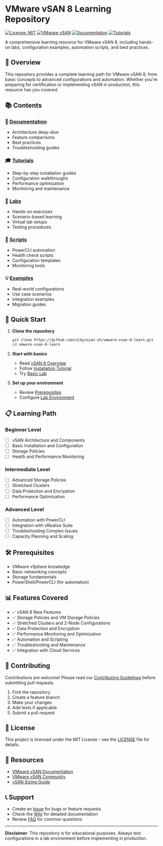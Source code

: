 # VMware vSAN 8 Learning Repository

[![License: MIT](https://img.shields.io/badge/License-MIT-yellow.svg)](https://opensource.org/licenses/MIT)
[![VMware vSAN](https://img.shields.io/badge/VMware-vSAN%208-blue.svg)](https://www.vmware.com/products/vsan.html)
[![Documentation](https://img.shields.io/badge/docs-wiki-green.svg)](./wiki)
[![Tutorials](https://img.shields.io/badge/tutorials-available-orange.svg)](./tutorials)

A comprehensive learning resource for VMware vSAN 8, including hands-on labs, configuration examples, automation scripts, and best practices.

## 🎯 Overview

This repository provides a complete learning path for VMware vSAN 8, from basic concepts to advanced configurations and automation. Whether you're preparing for certification or implementing vSAN in production, this resource has you covered.

## 📚 Contents

### 📖 [Documentation](./docs)
- Architecture deep-dive
- Feature comparisons
- Best practices
- Troubleshooting guides

### 🎓 [Tutorials](./tutorials)
- Step-by-step installation guides
- Configuration walkthroughs
- Performance optimization
- Monitoring and maintenance

### 🧪 [Labs](./labs)
- Hands-on exercises
- Scenario-based learning
- Virtual lab setups
- Testing procedures

### 🔧 [Scripts](./scripts)
- PowerCLI automation
- Health check scripts
- Configuration templates
- Monitoring tools

### 💡 [Examples](./examples)
- Real-world configurations
- Use case scenarios
- Integration examples
- Migration guides

## 🚀 Quick Start

1. **Clone the repository**
   ```bash
   git clone https://github.com/uldyssian-sh/vmware-vsan-8-learn.git
   cd vmware-vsan-8-learn
   ```

2. **Start with basics**
   - Read [vSAN 8 Overview](./docs/01-overview.md)
   - Follow [Installation Tutorial](./tutorials/01-installation.md)
   - Try [Basic Lab](./labs/01-basic-setup.md)

3. **Set up your environment**
   - Review [Prerequisites](./docs/prerequisites.md)
   - Configure [Lab Environment](./labs/environment-setup.md)

## 📋 Learning Path

### Beginner Level
- [ ] vSAN Architecture and Components
- [ ] Basic Installation and Configuration
- [ ] Storage Policies
- [ ] Health and Performance Monitoring

### Intermediate Level
- [ ] Advanced Storage Policies
- [ ] Stretched Clusters
- [ ] Data Protection and Encryption
- [ ] Performance Optimization

### Advanced Level
- [ ] Automation with PowerCLI
- [ ] Integration with vRealize Suite
- [ ] Troubleshooting Complex Issues
- [ ] Capacity Planning and Scaling

## 🛠️ Prerequisites

- VMware vSphere knowledge
- Basic networking concepts
- Storage fundamentals
- PowerShell/PowerCLI (for automation)

## 📊 Features Covered

- ✅ vSAN 8 New Features
- ✅ Storage Policies and VM Storage Policies
- ✅ Stretched Clusters and 2-Node Configurations
- ✅ Data Protection and Encryption
- ✅ Performance Monitoring and Optimization
- ✅ Automation and Scripting
- ✅ Troubleshooting and Maintenance
- ✅ Integration with Cloud Services

## 🤝 Contributing

Contributions are welcome! Please read our [Contributing Guidelines](./CONTRIBUTING.md) before submitting pull requests.

1. Fork the repository
2. Create a feature branch
3. Make your changes
4. Add tests if applicable
5. Submit a pull request

## 📄 License

This project is licensed under the MIT License - see the [LICENSE](./LICENSE) file for details.

## 🔗 Resources

- [VMware vSAN Documentation](https://docs.vmware.com/en/VMware-vSAN/)
- [VMware vSAN Community](https://communities.vmware.com/t5/VMware-vSAN/ct-p/2002)
- [vSAN Sizing Guide](https://core.vmware.com/resource/vmware-vsan-sizing-guide)

## 📞 Support

- Create an [Issue](https://github.com/uldyssian-sh/vmware-vsan-8-learn/issues) for bugs or feature requests
- Check the [Wiki](./wiki) for detailed documentation
- Review [FAQ](./docs/faq.md) for common questions

---

**Disclaimer**: This repository is for educational purposes. Always test configurations in a lab environment before implementing in production.